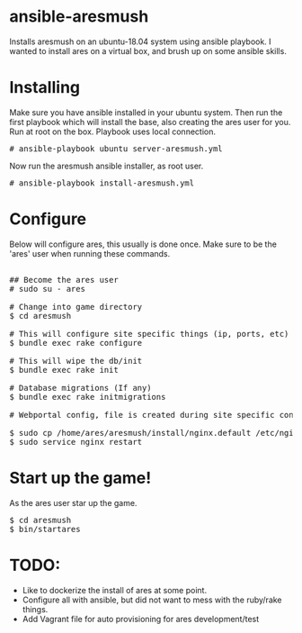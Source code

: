# ansible-aresmush
Installs aresmush on an ubuntu-18.04 system using ansible playbook. 
I wanted to install ares on a virtual box, and brush up on some
ansible skills.


# Installing
Make sure you have ansible installed in your ubuntu system. 
Then run the first playbook which will install the base, 
also creating the ares user for you. Run at root on the box.
Playbook uses local connection.

<pre>
# ansible-playbook ubuntu_server-aresmush.yml
</pre>

Now run the aresmush ansible installer, as root user.

<pre>
# ansible-playbook install-aresmush.yml
</pre>

# Configure
Below will configure ares, this usually is done once. Make sure to be the
'ares' user when running these commands.
<pre>

## Become the ares user
# sudo su - ares

# Change into game directory
$ cd aresmush

# This will configure site specific things (ip, ports, etc)
$ bundle exec rake configure

# This will wipe the db/init
$ bundle exec rake init

# Database migrations (If any)
$ bundle exec rake initmigrations

# Webportal config, file is created during site specific configuration

$ sudo cp /home/ares/aresmush/install/nginx.default /etc/nginx/sites-enabled/default
$ sudo service nginx restart
</pre>

# Start up the game!
As the ares user star up the game.

<pre>
$ cd aresmush
$ bin/startares
</pre>

# TODO:
* Like to dockerize the install of ares at some point.
* Configure all with ansible, but did not want to mess with the ruby/rake things.
* Add Vagrant file for auto provisioning for ares development/test